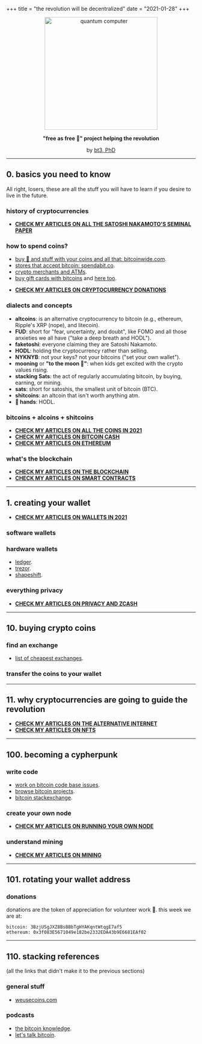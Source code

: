 +++
title = "the revolution will be decentralized"
date = "2021-01-28"
+++

<center>

<img src="/img/pc.png" alt="quantum computer"  width="300"/>


**"free as free 🍺" project helping the revolution**

by <a href="https://keybase.io/bt3gl">bt3, PhD</a></b>

</center>



---
## 0. basics you need to know

All right, losers, these are all the stuff you will have to learn if you desire to live in the future.

### history of cryptocurrencies

- **[CHECK MY ARTICLES ON ALL THE SATOSHI NAKAMOTO'S SEMINAL PAPER](https://dreamers.cash/post/2/)**

### how to spend coins?

* [buy 🍕 and stuff with your coins and all that: bitcoinwide.com](https://bitcoinwide.com/).
* [stores that accept bitcoin: spendabit.co](https://spendabit.co/).
* [crypto merchants and ATMs](https://coinmap.org/).
* [buy gift cards with bitcoins](https://www.gyft.com/bitcoin/) and [here too](https://www.bitrefill.com/).

- **[CHECK MY ARTICLES ON CRYPTOCURRENCY DONATIONS](https://dreamers.cash/post/12/)**

### dialects and concepts

* **altcoins**: is an alternative cryptocurrency to bitcoin (e.g., ethereum, Ripple's XRP (nope), and litecoin).
* **FUD**: short for "fear, uncertainty, and doubt", like FOMO and all those anxieties we all have ("take a deep breath and HODL").
* **faketoshi**: everyone claiming they are Satoshi Nakamoto.
* **HODL**: holding the cryptocurrency rather than selling.
* **NYKNYB**: not your keys? not your bitcoins ("set your own wallet").
* **mooning** or **"to the moon 🚀"**: when kids get excited with the crypto values rising.
* **stacking Sats**: the act of regularly accumulating bitcoin, by buying, earning, or mining.
* **sats**: short for satoshis, the smallest unit of bitcoin (BTC).
* **shitcoins**:  an altcoin that isn't worth anything atm.
* **💎 hands**:  HODL.

### bitcoins + alcoins + shitcoins

- **[CHECK MY ARTICLES ON ALL THE COINS IN 2021](https://dreamers.cash/post/3/)**
- **[CHECK MY ARTICLES ON BITCOIN CASH](https://dreamers.cash/post/6/)**
- **[CHECK MY ARTICLES ON ETHEREUM](https://dreamers.cash/post/5/)**

### what's the blockchain

- **[CHECK MY ARTICLES ON THE BLOCKCHAIN](https://dreamers.cash/post/11/)**
- **[CHECK MY ARTICLES ON SMART CONTRACTS](https://dreamers.cash/post/9/)**



---
## 1. creating your wallet

- **[CHECK MY ARTICLES ON WALLETS IN 2021](https://dreamers.cash/post/1/)**

### software wallets


### hardware wallets

* [ledger](https://shop.ledger.com).
* [trezor](https://trezor.io/).
* [shapeshift](https://shapeshift.com/keepkey).

### everything privacy

- **[CHECK MY ARTICLES ON PRIVACY AND ZCASH](https://dreamers.cash/post/8/)**

---
## 10. buying crypto coins

### find an exchange

* [list of cheapest exchanges](https://cryptorationale.com/).

### transfer the coins to your wallet

----

## 11. why cryptocurrencies are going to guide the revolution

- **[CHECK MY ARTICLES ON THE ALTERNATIVE INTERNET](https://dreamers.cash/post/13/)**
- **[CHECK MY ARTICLES ON NFTS](https://dreamers.cash/post/7/)**


---
## 100. becoming a cypherpunk

### write code

* [work on bitcoin code base issues](https://github.com/bitcoin/bitcoin/issues).
* [browse bitcoin projects](http://www.bitcoinprojects.net/).
* [bitcoin stackexchange](https://bitcoin.stackexchange.com).

### create your own node

- **[CHECK MY ARTICLES ON RUNNING YOUR OWN NODE](https://dreamers.cash/post/11/)**

### understand mining

- **[CHECK MY ARTICLES ON MINING](https://dreamers.cash/post/10/)**


---

## 101. rotating your wallet address

### donations
donations are the token of appreciation for volunteer work 🖤.
this week we are at:

```
bitcoin: 3BzjUSgJXZ8BsBBbTgHYAKqntWtqgE7af5
ethereum: 0x3f083E5671049e182be2332EDA43b9E6681EAf02
```

---

## 110. stacking references

(all the links that didn't make it to the previous sections)

### general stuff

* [weusecoins.com](https://www.weusecoins.com/)


### podcasts

* [the bitcoin knowledge](https://www.bitcoin.kn/).
* [let's talk bitcoin](https://letstalkbitcoin.com/).